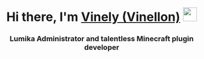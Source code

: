 <h1 align="center">Hi there, I'm <a href="https://boosty.to/vinely" target="_blank">Vinely (Vinellon)</a> 
<img src="https://github.com/blackcater/blackcater/raw/main/images/Hi.gif" height="32"/></h1>
<h3 align="center">Lumika Administrator and talentless Minecraft plugin developer</h3>

<!---
Vinellon/Vinellon is a ✨ special ✨ repository because its `README.md` (this file) appears on your GitHub profile.
You can click the Preview link to take a look at your changes.
--->
